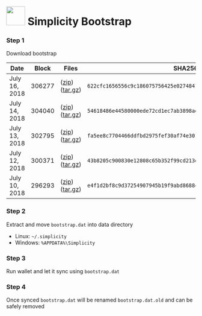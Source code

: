 # <img src="https://i.imgur.com/EVMMO6N.jpg" width="50"> Simplicity Bootstrap

### Step 1
Download bootstrap

| Date  | Block | Files | SHA256 |
| --- | --- | --- | --- |
| July 16, 2018 | 306277 | ([zip](https://transfer.sh/kbzcp/bootstrap.zip)) ([tar.gz](https://transfer.sh/QSBNo/bootstrap.tar.gz)) | `622cfc1656556c9c186075756425e027484152bacf53bd39375c75c01d3b1416` |
| July 14, 2018 | 304040 | ([zip](https://transfer.sh/11qQGb/bootstrap.zip)) ([tar.gz](https://transfer.sh/11GACs/bootstrap.tar.gz)) | `54618486e44580000ede72cd1ec7ab3898ae790b35be101b65aa3bb748c4533b` |
| July 13, 2018 | 302795 | ([zip](https://transfer.sh/11jb4B/bootstrap.zip)) ([tar.gz](https://transfer.sh/KFJfM/bootstrap.tar.gz)) | `fa5ee8c7704466ddfbd2975fef30af74e3019fb03c976189ee47ed35a66837dc` |
| July 12, 2018 | 300371 | ([zip](https://transfer.sh/4ZJj3/bootstrap.zip)) ([tar.gz](https://transfer.sh/c9frK/bootstrap.tar.gz)) | `43b8205c900830e12808c65b352f99cd213ded501fb1b19c528392402ee9ed40` |
| July 10, 2018 | 296293 | ([zip](https://transfer.sh/kxC77/bootstrap.zip)) ([tar.gz](https://transfer.sh/P4s98/bootstrap.tar.gz)) | `e4f1d2bf8c9d37254907945b19f9abd86884d9ffc987dccb2bd0b97c6ae4d90f` |

### Step 2
Extract and move `bootstrap.dat` into data directory

* Linux: `~/.simplicity`
* Windows: `%APPDATA%\Simplicity`

### Step 3
Run wallet and let it sync using `bootstrap.dat`

### Step 4
Once synced `bootstrap.dat` will be renamed `bootstrap.dat.old` and can be safely removed
